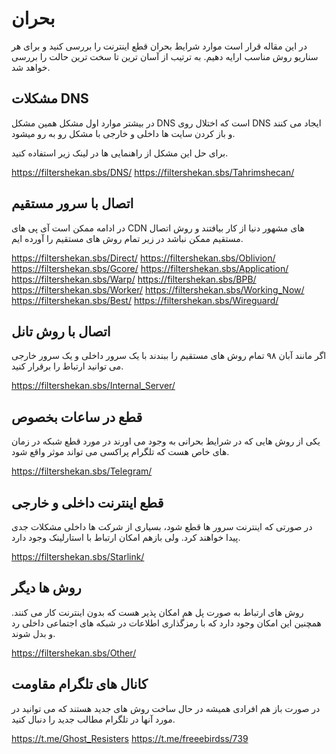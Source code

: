 # بحران

در این مقاله قرار است موارد شرایط بحران قطع اینترنت را بررسی کنید و برای هر سناریو روش مناسب ارایه دهیم. به ترتیب از آسان ترین تا سخت ترین حالت را بررسی خواهد شد.

## مشکلات DNS

در بیشتر موارد اول مشکل همین مشکل DNS است که اختلال روی DNS ایجاد می کنند و باز کردن سایت ها داخلی و خارجی با مشکل رو به رو میشود.

برای حل این مشکل از راهنمایی ها در لینک زیر استفاده کنید.

https://filtershekan.sbs/DNS/
https://filtershekan.sbs/Tahrimshecan/

## اتصال با سرور مستقیم

در ادامه ممکن است آی پی های CDN های مشهور دنیا از کار بیافتند و روش اتصال مستقیم ممکن نباشد در زیر تمام روش های مستقیم را آورده ایم.


https://filtershekan.sbs/Direct/
https://filtershekan.sbs/Oblivion/
https://filtershekan.sbs/Gcore/
https://filtershekan.sbs/Application/
https://filtershekan.sbs/Warp/
https://filtershekan.sbs/BPB/
https://filtershekan.sbs/Worker/
https://filtershekan.sbs/Working_Now/
https://filtershekan.sbs/Best/
https://filtershekan.sbs/Wireguard/


## اتصال با روش تانل

اگر مانند آبان ۹۸ تمام روش های مستقیم را ببندند با یک سرور داخلی و یک سرور خارجی می توانید ارتباط را برقرار کنید.

https://filtershekan.sbs/Internal_Server/


## قطع در ساعات بخصوص

یکی از روش هایی که در شرایط بحرانی به وجود می اورند در مورد قطع شبکه در زمان های خاص هست که تلگرام پراکسی می تواند موثر واقع شود.

https://filtershekan.sbs/Telegram/

## قطع اینترنت داخلی و خارجی

در صورتی که اینترنت سرور ها قطع شود، بسیاری از شرکت ها داخلی مشکلات جدی پیدا خواهند کرد. ولی بازهم امکان ارتباط با استارلینک وجود دارد.

https://filtershekan.sbs/Starlink/

## روش ها دیگر

روش های ارتباط به صورت پل هم امکان پذیر هست که بدون اینترنت کار می کنند. همچنین این امکان وجود دارد که با رمزگذاری اطلاعات در شبکه های اجتماعی داخلی رد و بدل شوند.

https://filtershekan.sbs/Other/


## کانال های تلگرام مقاومت

در صورت باز هم افرادی همیشه در حال ساخت روش های جدید هستند که می توانید در مورد آنها در تلگرام مطالب جدید را دنبال کنید.

https://t.me/Ghost_Resisters
https://t.me/freeebirdss/739

